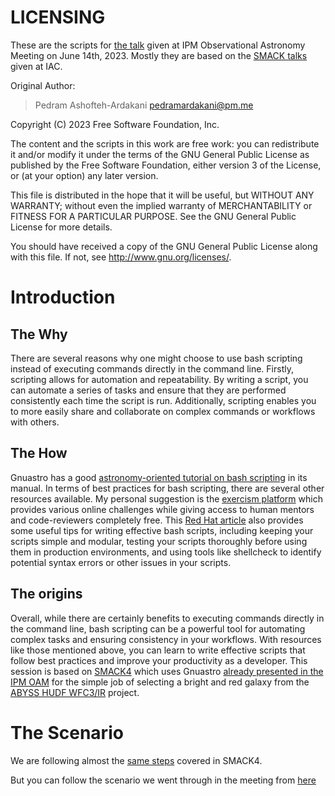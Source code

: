 # LICENSING

These are the scripts for [the talk](https://ipm-oam.github.io/presentations/2023/06_14_Pedram_Ashofteh_Ardakani/) given at IPM Observational Astronomy Meeting on June 14th, 2023. Mostly they are based on the [SMACK talks](https://gitlab.com/makhlaghi/smack-talks-iac) given at IAC.

Original Author:

> Pedram Ashofteh-Ardakani <pedramardakani@pm.me>

Copyright (C) 2023 Free Software Foundation, Inc.

The content and the scripts in this work are free work: you can redistribute it and/or modify it under the terms of the GNU General Public License as published by the Free Software Foundation, either version 3 of the License, or (at your option) any later version.

This file is distributed in the hope that it will be useful, but WITHOUT ANY WARRANTY; without even the implied warranty of MERCHANTABILITY or FITNESS FOR A PARTICULAR PURPOSE.  See the GNU General Public License for more details.

You should have received a copy of the GNU General Public License along with this file. If not, see <http://www.gnu.org/licenses/>.

# Introduction

## The Why
There are several reasons why one might choose to use bash scripting instead of executing commands directly in the command line.
Firstly, scripting allows for automation and repeatability. By writing a script, you can automate a series of tasks and ensure that they are performed consistently each time the script is run.
Additionally, scripting enables you to more easily share and collaborate on complex commands or workflows with others.

## The How
Gnuastro has a good [astronomy-oriented tutorial on bash scripting](https://www.gnu.org/software/gnuastro/manual/html_node/Writing-scripts-to-automate-the-steps.html) in its manual.
In terms of best practices for bash scripting, there are several other resources available.
My personal suggestion is the [exercism platform](https://exercism.org/tracks/bash) which provides various online challenges while giving access to human mentors and code-reviewers completely free. This [Red Hat article](https://www.redhat.com/sysadmin/learn-bash-scripting) also provides some useful tips for writing effective bash scripts, including keeping your scripts simple and modular, testing your scripts thoroughly before using them in production environments, and using tools like shellcheck to identify potential syntax errors or other issues in your scripts.

## The origins
Overall, while there are certainly benefits to executing commands directly in the command line, bash scripting can be a powerful tool for automating complex tasks and ensuring consistency in your workflows.
With resources like those mentioned above, you can learn to write effective scripts that follow best practices and improve your productivity as a developer.
This session is based on [SMACK4](https://gitlab.com/makhlaghi/smack-talks-iac/-/blob/master/smack-4-scripting.md) which uses Gnuastro [already presented in the IPM OAM](https://ipm-oam.github.io/presentations/2023/05_24_Elham_Saremi/) for the simple job of selecting a bright and red galaxy from the [ABYSS HUDF WFC3/IR](http://research.iac.es/proyecto/abyss) project.

# The Scenario

We are following almost the [same steps](https://gitlab.com/makhlaghi/smack-talks-iac/-/blob/master/smack-4-scripting.md#working-scenario) covered in SMACK4.

But you can follow the scenario we went through in the meeting from [here](IPM-OAM.org)